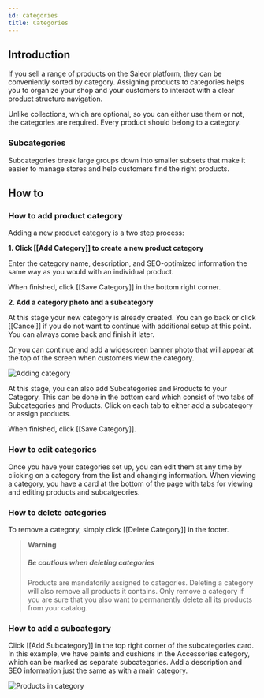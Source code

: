 ```yaml
---
id: categories
title: Categories
---
```

## Introduction

If you sell a range of products on the Saleor platform, they can be conveniently sorted by category. Assigning products to categories helps you to organize your shop and your customers to interact with a clear product structure navigation.

Unlike collections, which are optional, so you can either use them or not, the categories are required. Every product should belong to a category.

### Subcategories

Subcategories break large groups down into smaller subsets that make it easier to manage stores and help customers find the right products. 

## How to

### How to add product category

Adding a new product category is a two step process: 

**1. Click [[Add&nbsp;Category]] to create a new product category** 

Enter the category name, description, and SEO-optimized information the same way as you would with an individual product. 

When finished, click [[Save&nbsp;Category]] in the bottom right corner.


**2. Add a category photo and a subcategory**

At this stage your new category is already created. You can go back or click [[Cancel]] if you do not want to continue with additional setup at this point. You can always come back and finish it later.

Or you can continue and add a widescreen banner photo that will appear at the top of the screen when customers view the category.

![Adding category](assets/dashboard-catalog/15.jpg)

 At this stage, you can also add Subcategories and Products to your Category. This can be done in the bottom card which consist of two tabs of Subcategories and Products. 
 Click on each tab to either add a subcategory or assign products.

When finished, click [[Save&nbsp;Category]].

### How to edit categories

Once you have your categories set up, you can edit them at any time by clicking on a category from the list and changing information. When viewing a category, you have a card at the bottom of the page with tabs for viewing and editing products and subcatgeories.  


### How to delete categories

To remove a category, simply click [[Delete&nbsp;Category]] in the footer.

> **Warning** 
>
> ##### Be cautious when deleting categories
>
> Products are mandatorily assigned to categories. Deleting a category will also remove all products it contains. Only remove a category if you are sure that you also want to permanently delete all its products from your catalog.

### How to add a subcategory

Click [[Add&nbsp;Subcategory]] in the top right corner of the subcategories card. In this example, we have paints and cushions in the Accessories category, which can be marked as separate subcategories. Add a description and SEO information just the same as with a main category.

![Products in category](assets/dashboard-catalog/16.jpg)



